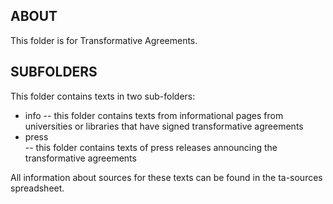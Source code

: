 ## ABOUT

This folder is for Transformative Agreements.

## SUBFOLDERS

This folder contains texts in two sub-folders: 

- info 
-- this folder contains texts from informational pages from universities or libraries that have signed transformative agreements
- press  
-- this folder contains texts of press releases announcing the transformative agreements

All information about sources for these texts can be found in the ta-sources spreadsheet. 